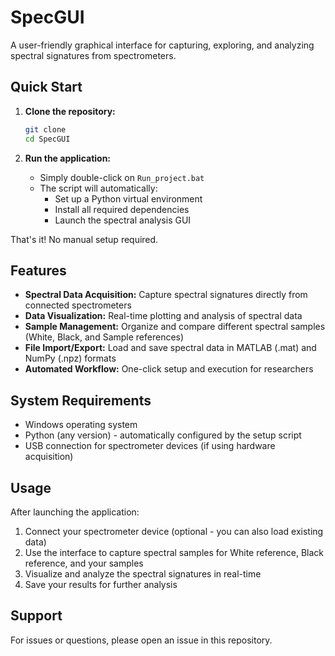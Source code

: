 # SpecGUI

A user-friendly graphical interface for capturing, exploring, and analyzing spectral signatures from spectrometers.

## Quick Start

1. **Clone the repository:**
   ```bash
   git clone 
   cd SpecGUI
   ```

2. **Run the application:**
   - Simply double-click on `Run_project.bat`
   - The script will automatically:
     - Set up a Python virtual environment
     - Install all required dependencies
     - Launch the spectral analysis GUI

That's it! No manual setup required.

## Features

- **Spectral Data Acquisition:** Capture spectral signatures directly from connected spectrometers
- **Data Visualization:** Real-time plotting and analysis of spectral data
- **Sample Management:** Organize and compare different spectral samples (White, Black, and Sample references)
- **File Import/Export:** Load and save spectral data in MATLAB (.mat) and NumPy (.npz) formats
- **Automated Workflow:** One-click setup and execution for researchers

## System Requirements

- Windows operating system
- Python (any version) - automatically configured by the setup script
- USB connection for spectrometer devices (if using hardware acquisition)

## Usage

After launching the application:

1. Connect your spectrometer device (optional - you can also load existing data)
2. Use the interface to capture spectral samples for White reference, Black reference, and your samples
3. Visualize and analyze the spectral signatures in real-time
4. Save your results for further analysis

## Support

For issues or questions, please open an issue in this repository.
